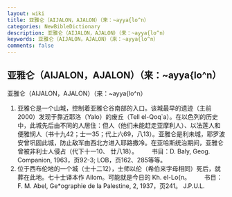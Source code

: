 ```yaml
---
layout: wiki
title: 亚雅仑（AIJALON，AJALON）（来：~ayya{lo^n）
categories: NewBibleDictionary
description: 亚雅仑（AIJALON，AJALON）（来：~ayya{lo^n）
keywords: 亚雅仑（AIJALON，AJALON）（来：~ayya{lo^n）
comments: false
---
```


## 亚雅仑（AIJALON，AJALON）（来：~ayya{lo^n）



亚雅仑（AIJALON，AJALON）（来：~ayya{lo^n）
1. 亚雅仑是一个山城，控制着亚雅仑谷南部的入口。该城最早的遗迹（主前2000）发现于靠近耶洛（Yalo）的废丘（Tell el-Qoq`a）。在以色列的历史中，此城先后由不同的人居住：但人（他们未能赶走亚摩利人）、以法莲人和便雅悯人（书十九42；士一35；代上六69，八13）。亚雅仑是利未城，耶罗波安曾巩固此城，防止敌军由西北方进入耶路撒冷。在亚哈斯统治期间，亚雅仑曾被非利士人侵占（代下十一10、 廿八18）。
 　　书目：D. Baly, Geog. Companion, 1963，页92-3; LOB，页162、285等等。
2. 位于西布伦地的一个城（士十二12），士师以伦（希伯来字母相同）死后，就葬在此地。七十士译本作 Ailom。可能就是今日的 Kh.
el-Lo{n。
 　　书目：F. M. Abel, Ge*ographie de la Palestine, 2, 1937，页241。
J.P.U.L.




